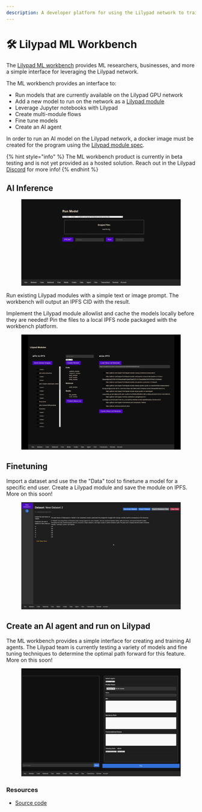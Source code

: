 ```yaml
---
description: A developer platform for using the Lilypad network to train and run AI models
---
```


# 🛠️ Lilypad ML Workbench

The [Lilypad ML workbench](https://github.com/arsen3d/LilypadWorkbench) provides ML researchers, businesses, and more a simple interface for leveraging the Lilypad network.

The ML workbench provides an interface to:

* Run models that are currently available on the Lilypad GPU network
* Add a new model to run on the network as a [Lilypad module](https://docs.lilypad.tech/lilypad/developer-resources/build-a-job-module)
* Leverage Jupyter notebooks with Lilypad
* Create multi-module flows
* Fine tune models
* Create an AI agent

In order to run an AI model on the Lilypad network, a docker image must be created for the program using the [Lilypad module spec](https://docs.lilypad.tech/lilypad/developer-resources/build-a-job-module).

{% hint style="info" %}
The ML workbench product is currently in beta testing and is not yet provided as a hosted solution. Reach out in the Lilypad [Discord](https://discord.gg/zSErHwZSyC) for more info!
{% endhint %}

## AI Inference

<figure><img src="../.gitbook/assets/MLWorkbench1.png" alt="" width="563"><figcaption></figcaption></figure>

Run existing Lilypad modules with a simple text or image prompt. The workbench will output an IPFS CID with the result.

Implement the Lilypad module allowlist and cache the models locally before they are needed! Pin the files to a local IPFS node packaged with the workbench platform.

<figure><img src="../.gitbook/assets/MLWorkbench5.png" alt=""><figcaption></figcaption></figure>

## Finetuning

Import a dataset and use the the "Data" tool to finetune a model for a specific end user. Create a Lilypad module and save the module on IPFS. More on this soon!

<figure><img src="../.gitbook/assets/MLWorkbench9.png" alt=""><figcaption></figcaption></figure>

## Create an AI agent and run on Lilypad

The ML workbench provides a simple interface for creating and training AI agents. The Lilypad team is currently testing a variety of models and fine tuning techniques to determine the optimal path forward for this feature. More on this soon!

<figure><img src="../.gitbook/assets/MLWorkbench10.png" alt=""><figcaption></figcaption></figure>

### Resources

* [Source code](https://github.com/arsen3d/LilypadWorkbench)


